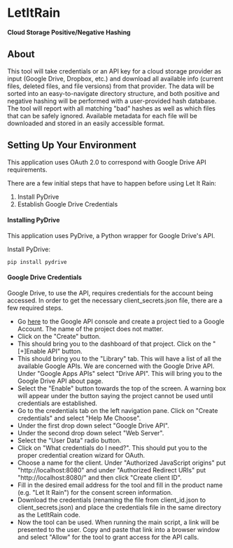 # LetItRain
**Cloud Storage Positive/Negative Hashing**

## About

This tool will take credentials or an API key for a cloud storage provider as input (Google Drive, Dropbox, etc.) and download all available info (current files, deleted files, and file versions) from that provider. The data will be sorted into an easy-to-navigate directory structure, and both positive and negative hashing will be performed with a user-provided hash database. The tool will report with all matching "bad" hashes as well as which files that can be safely ignored. Available metadata for each file will be downloaded and stored in an easily accessible format.

## Setting Up Your Environment

This application uses OAuth 2.0 to correspond with Google Drive API requirements.

There are a few initial steps that have to happen before using Let It Rain:
1. Install PyDrive
2. Establish Google Drive Credentials

#### Installing PyDrive
This application uses PyDrive, a Python wrapper for Google Drive's API.

Install PyDrive:
```
pip install pydrive
```

#### Google Drive Credentials
Google Drive, to use the API, requires credentials for the account being accessed. In order to get the necessary client_secrets.json file, there are a few required steps.

* Go [here](https://console.developers.google.com) to the Google API console and create a project tied to a Google Account. The name of the project does not matter.
* Click on the "Create" button.
* This should bring you to the dashboard of that project. Click on the "[+]Enable API" button.
* This should bring you to the "Library" tab. This will have a list of all the available Google APIs. We are concerned with the Google Drive API. Under "Google Apps APIs" select "Drive API". This will bring you to the Google Drive API about page.
* Select the "Enable" button towards the top of the screen. A warning box will appear under the button saying the project cannot be used until credentials are established.
* Go to the credentials tab on the left navigation pane. Click on "Create credentials" and select "Help Me Choose".
* Under the first drop down select "Google Drive API".
* Under the second drop down select "Web Server".
* Select the "User Data" radio button.
* Click on "What credentials do I need?". This should put you to the proper credential creation wizard for OAuth.
* Choose a name for the client. Under "Authorized JavaScript origins" put "http://localhost:8080" and under "Authorized Redirect URIs" put "http://localhost:8080/" and then click "Create client ID".
* Fill in the desired email address for the tool and fill in the product name (e.g. "Let It Rain") for the consent screen information.
* Download the credentials (renaming the file from client_id.json to client_secrets.json) and place the credentials file in the same directory as the LetItRain code.
* Now the tool can be used. When running the main script, a link will be presented to the user. Copy and paste that link into a browser window and select "Allow" for the tool to grant access for the API calls.
